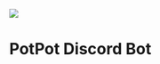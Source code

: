 <a href="https://discord.gg/NQ6SDsEc"><img src="https://img.shields.io/discord/831524351311609907?color=%237289DA&label=DISCORD"></a>
# PotPot Discord Bot
